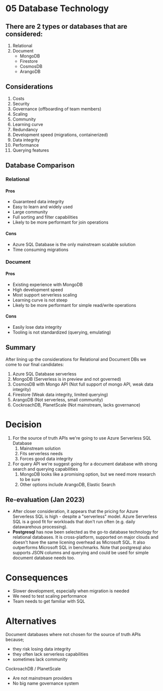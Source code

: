 # 05 Database Technology

## There are 2 types or databases that are considered:
1. Relational
2. Document
   - MongoDB
   - Firestore
   - CosmosDB
   - ArangoDB

## Considerations
1. Costs
2. Security
3. Governance (offboarding of team members)
4. Scaling
5. Community
6. Learning curve
7. Redundancy
8. Development speed (migrations, containerized)
9. Data integrity
10. Performance
11. Querying features

## Database Comparison

### Relational
#### Pros

- Guaranteed data integrity
- Easy to learn and widely used
- Large community
- Full sorting and filter capabilities
- Likely to be more performant for join operations

#### Cons

- Azure SQL Database is the only mainstream scalable solution
- Time consuming migrations

### Document
#### Pros

- Existing experience with MongoDB
- High development speed
- Most support serverless scaling
- Learning curve is not steep
- Likely to be more performant for simple read/write operations

#### Cons

- Easily lose data integrity
- Tooling is not standardized (querying, emulating)

## Summary

After lining up the considerations for Relational and Document DBs we come to our final candidates:

1. Azure SQL Database serverless
2. MongoDB (Serverless is in preview and not governed)
3. CosmosDB with Mongo API (Not full support of mongo API, weak data integrity)
4. Firestore (Weak data integrity, limited querying)
5. ArangoDB (Not serverless, small community)
6. CockroachDB, PlanetScale (Not mainstream, lacks governance)

# Decision 

1. For the source of truth APIs we're going to use Azure Serverless SQL Database
   1. Mainstream solution
   2. Fits serverless needs
   3. Forces good data integrity
2. For query API we're suggest going for a document database with strong search and querying capabilities
   1. MongoDB looks like a promising option, but we need more research to be sure
   2. Other options include ArangoDB, Elastic Search

## Re-evaluation (Jan 2023)
* After closer consideration, it appears that the pricing for Azure Serverless SQL is high - despite a "serverless" model. Azure Serverless SQL is a good fit for workloads that don't run often (e.g. daily datawarehous processing).
* **Postgresql** has now been selected as the go-to database technology for relational databases. It is cross-platform, supported on major clouds and doesn't have the same licening overhead as Microsoft SQL. It also outperforms Microsoft SQL in benchmarks. Note that postgresql also supports JSON columns and querying and could be used for simple document database needs too.

# Consequences 

- Slower development, especially when migration is needed
- We need to test scaling performance
- Team needs to get familiar with SQL

# Alternatives 

Document databases where not chosen for the source of truth APIs because;
- they risk losing data integrity
- they often lack serverless capabilities
- sometimes lack community

CockroachDB / PlanetScale
- Are not mainstream providers
- No big name governance system

